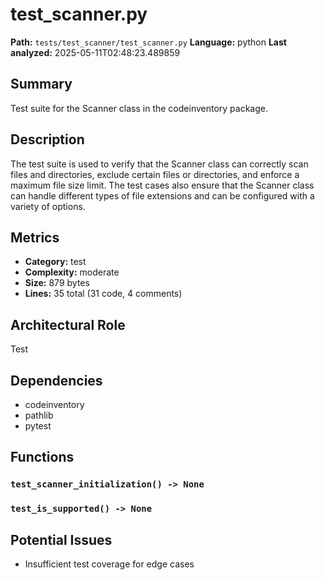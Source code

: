 # test_scanner.py

**Path:** `tests/test_scanner/test_scanner.py`
**Language:** python
**Last analyzed:** 2025-05-11T02:48:23.489859

## Summary

Test suite for the Scanner class in the codeinventory package.

## Description

The test suite is used to verify that the Scanner class can correctly scan files and directories, exclude certain files or directories, and enforce a maximum file size limit. The test cases also ensure that the Scanner class can handle different types of file extensions and can be configured with a variety of options.

## Metrics

- **Category:** test
- **Complexity:** moderate
- **Size:** 879 bytes
- **Lines:** 35 total (31 code, 4 comments)

## Architectural Role

Test

## Dependencies

- codeinventory
- pathlib
- pytest

## Functions

### `test_scanner_initialization() -> None`

### `test_is_supported() -> None`

## Potential Issues

- Insufficient test coverage for edge cases
